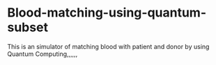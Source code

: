 # Blood-matching-using-quantum-subset
This is an simulator of matching blood with patient and donor by using Quantum Computing,,,,,,
